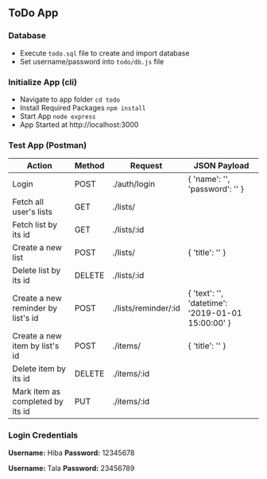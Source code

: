 ## ToDo App

### Database
  - Execute `todo.sql` file to create and import database
  - Set username/password into `todo/db.js` file

### Initialize App (cli)
- Navigate to app folder `cd todo`
- Install Required Packages `npm install`
- Start App `node express`
- App Started at http://localhost:3000

### Test App (Postman)
Action | Method | Request | JSON Payload
--- | --- | --- | --- |
Login | POST | ./auth/login | { 'name': '', 'password': '' }
Fetch all user's lists | GET | ./lists/ | 
Fetch list by its id | GET | ./lists/:id | 
Create a new list | POST | ./lists/ | { 'title': '' }
Delete list by its id | DELETE | ./lists/:id | 
Create a new reminder by list's id | POST | ./lists/reminder/:id | { 'text': '', 'datetime': '2019-01-01 15:00:00' }
Create a new item by list's id | POST | ./items/ | { 'title': '' }
Delete item by its id | DELETE | ./items/:id |
Mark item as completed by its id | PUT | ./items/:id |

### Login Credentials
**Username:** Hiba **Password:** 12345678

**Username:** Tala **Password:** 23456789